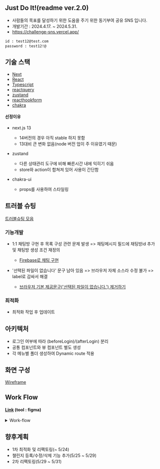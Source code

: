 ## Just Do It!(readme ver.2.0)

- 사람들의 목표를 달성하기 위한 도움을 주기 위한 동기부여 공유 SNS 입니다.
- 개발기간 : 2024.4.17. ~ 2024.5.31.
- https://challenge-sns.vercel.app/

```
id : test12@test.com
password : test12!@
```

## 기술 스택

- [Next][Next-url]
- [React][React-url]
- [Typescript][TypeScript-url]
- [reactquery][reactquery-url]
- [zustand][zustand-url]
- [reacthookform][reacthookform-url]
- [chakra][chakra-url]

#### 선정이유

- next.js 13

  - 14버전의 경우 아직 stable 하지 못함
  - 13대비 큰 변화 없음(node 버전 업이 주 이유였기 때문)

- zustand

  - 다른 상태관리 도구에 비해 빠른시간 내에 익히기 쉬움
  - store와 action이 합쳐져 있어 사용이 간단함

- chakra-ui

  - props를 사용하여 스타일링

## 트러블 슈팅

[트러블슈팅 모음](https://deserted-pamphlet-acb.notion.site/5-0031bf7d1a924c07bd123839c62f4f01?pvs=4)

### 기능개발

- 1:1 채팅방 구현 후 목록 구성 관련 문제 발생 => 채팅메시지 필드에 채팅방id 추가 및 채팅방 생성 조건 재정의

  - [Firebase로 채팅 구현](https://velog.io/@suhoshin23/Next.js-Firebase%EB%A1%9C-11-%EC%B1%84%ED%8C%85-%EA%B5%AC%ED%98%84-2)

- '선택된 파일이 없습니다' 문구 남아 있음 => 브라우저 자체 소스라 수정 불가 => label로 감싸서 해결

  - [브라우저 기본 제공문구(&#39;선택된 파일이 없습니다.&#39;) 제거하기](https://velog.io/@suhoshin23/JS-Next.js-%EB%B8%8C%EB%9D%BC%EC%9A%B0%EC%A0%80-%EA%B8%B0%EB%B3%B8-%EC%A0%9C%EA%B3%B5%EB%AC%B8%EA%B5%AC%EC%84%A0%ED%83%9D%EB%90%9C-%ED%8C%8C%EC%9D%BC%EC%9D%B4-%EC%97%86%EC%8A%B5%EB%8B%88%EB%8B%A4.-%EC%A0%9C%EA%B1%B0%ED%95%98%EA%B8%B0)

### 최적화

- 최적화 작업 후 업데이트

## 아키텍처

- 로그인 여부에 따라 (beforeLogin)/(afterLogin) 분리
- 공통 컴포넌트와 뷰 컴포넌트 별도 생성
- 각 메뉴별 폴더 생성하여 Dynamic route 적용

## 화면 구성

[Wireframe][Figmawireframe-url]

## Work Flow

#### [Link][Figmaworkflow-url] (tool : figma)

<details>
<summary>Work-flow</summary>
<div markdown='1'>

![login](/public/for_readme/work_flow/login_signup.png)

- 회원가입/로그인

![home](/public/for_readme/work_flow/home.png)

- 메인화면

![message](/public/for_readme/work_flow/chat.png)

- 1:1채팅

![mypage](/public/for_readme/work_flow/mypage.png)

- 마이페이지

![challenge](/public/for_readme/work_flow/challenge.png)

- 챌린지 등록/수정/삭제(~5/29)

![search_user](/public/for_readme/work_flow/search_user.png)

- 유저 검색(~5/29)

</div>
</details>

## 향후계획

- 1차 최적화 및 리팩토링(~ 5/24)
- 챌린지 등록/수정/삭제 기능 추가(5/25 ~ 5/29)
- 2차 리팩토링(5/29 ~ 5/31)

<!-- MARKDOWN LINKS & IMAGES -->

<!-- https://www.markdownguide.org/basic-syntax/#reference-style-links -->

[Figmawireframe-url]: https://www.figma.com/design/AGnVbLaZXx1790EdNHmVSD/spartan-wireframe?t=yWDZfzc9NXlIUOhI-0
[Figmaworkflow-url]: https://www.figma.com/board/ht5cRT6XmFJkd7nxjgnRhJ/spartan-workflow?node-id=0-1&t=yWDZfzc9NXlIUOhI-0
[Next.js]: https://img.shields.io/badge/next.js-000000?style=for-the-badge&logo=nextdotjs&logoColor=white
[Next-url]: https://nextjs.org/
[React.js]: https://img.shields.io/badge/React-20232A?style=for-the-badge&logo=react&logoColor=61DAFB
[React-url]: https://reactjs.org/
[Typescript]: https://shields.io/badge/TypeScript-3178C6?logo=TypeScript&logoColor=FFF&style=flat-square
[Typescript-url]: https://www.typescriptlang.org/
[reactquery]: https://img.shields.io/badge/-React%20Query-FF4154?style=plastic&logo=react%20query&logoColor=white
[reactquery-url]: https://tanstack.com/query/latest/docs/framework/react/overview
[zustand]: https://img.shields.io/badge/zustand-black
[zustand-url]: https://docs.pmnd.rs/zustand/getting-started/introduction
[reacthookform]: https://img.shields.io/badge/react--hook--form-EC5990?style=flat&logo=reacthookform&logoColor=white
[reacthookform-url]: https://react-hook-form.com/get-started
[chakra]: https://shields.io/badge/chakra--ui-black?logo=chakraui&style=for-the-badge%22
[chakra-url]: https://v2.chakra-ui.com/getting-started
